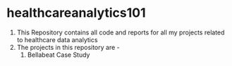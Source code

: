 # healthcareanalytics101

1. This Repository contains all code and reports for all my projects related to healthcare data analytics
2. The projects in this repository are -
    1. Bellabeat Case Study 